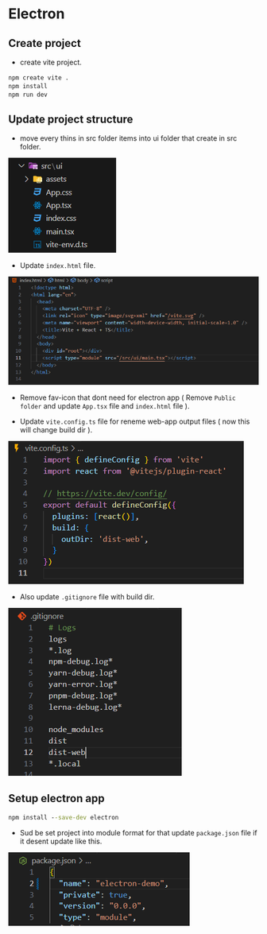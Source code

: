 # Electron

## Create project
* create vite project.
```cmd
npm create vite .
npm install
npm run dev
```

## Update project structure
* move every thins in src folder items into ui folder that create in src folder.

![alt text](README-imgs/src-with-ui.png)

* Update `index.html` file.

![alt text](README-imgs/update-index-html.png)

* Remove fav-icon that dont need for electron app ( Remove `Public folder` and update `App.tsx` file and `index.html` file ).

* Update `vite.config.ts` file for reneme web-app output files ( now this will change build dir ).

![alt text](README-imgs/vite-config-build-dir-chnage.png)

* Also update `.gitignore` file with build dir.

![alt text](README-imgs/gitignore-with-new-web-build-dir.png)

## Setup electron app
```cmd
npm install --save-dev electron
```
* Sud be set project into module format for that update `package.json` file if it desent update like this.

![alt text](README-imgs/pakage.-json-set-type-to-module-format.png)





















